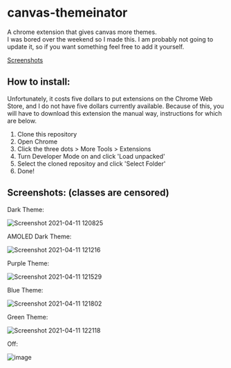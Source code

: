 # canvas-themeinator
A chrome extension that gives canvas more themes.  
I was bored over the weekend so I made this. I am probably not going to update it, so if you want something feel free to add it yourself.

[Screenshots](https://github.com/one23four56/canvas-dark-theme#screenshots-classes-are-censored)

## How to install: 

Unfortunately, it costs five dollars to put extensions on the Chrome Web Store, and I do not have five dollars currently available. Because of this, you will have to download this extension the manual way, instructions for which are below. 

1. Clone this repository
2. Open Chrome
3. Click the three dots > More Tools > Extensions
4. Turn Developer Mode on and click 'Load unpacked'
5. Select the cloned repositoy and click 'Select Folder'
6. Done!

## Screenshots: (classes are censored)

Dark Theme:  

![Screenshot 2021-04-11 120825](https://user-images.githubusercontent.com/72141247/114314119-fdf3a900-9abe-11eb-90c0-8ac2228c390e.png)

AMOLED Dark Theme:  

![Screenshot 2021-04-11 121216](https://user-images.githubusercontent.com/72141247/114314236-7f4b3b80-9abf-11eb-90c8-30c28d328086.png)

Purple Theme:

![Screenshot 2021-04-11 121529](https://user-images.githubusercontent.com/72141247/114314350-d94c0100-9abf-11eb-8313-a4ce75e14e56.png)

Blue Theme: 

![Screenshot 2021-04-11 121802](https://user-images.githubusercontent.com/72141247/114314451-4c557780-9ac0-11eb-9b3a-c1309cb6c9e0.png)

Green Theme:

![Screenshot 2021-04-11 122118](https://user-images.githubusercontent.com/72141247/114314525-b0783b80-9ac0-11eb-8089-6e182bc90b5d.png)

Off:  

![image](https://user-images.githubusercontent.com/72141247/114288894-de19a200-9a38-11eb-9308-3f3ba9715b25.png)
